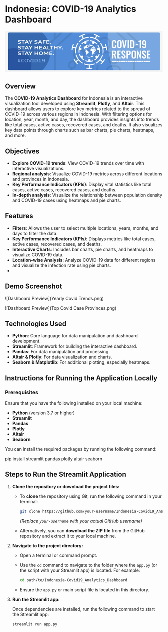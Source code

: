   # Indonesia: COVID-19 Analytics Dashboard
![Alt Text](Covid.png)

## Overview
The **COVID-19 Analytics Dashboard** for Indonesia is an interactive visualization tool developed using **Streamlit**, **Plotly**, and **Altair**. This dashboard allows users to explore key metrics related to the spread of COVID-19 across various regions in Indonesia. With filtering options for location, year, month, and day, the dashboard provides insights into trends like total cases, active cases, recovered cases, and deaths. It also visualizes key data points through charts such as bar charts, pie charts, heatmaps, and more.

## Objectives
- **Explore COVID-19 trends**: View COVID-19 trends over time with interactive visualizations.
- **Regional analysis**: Visualize COVID-19 metrics across different locations and provinces in Indonesia.
- **Key Performance Indicators (KPIs)**: Display vital statistics like total cases, active cases, recovered cases, and deaths.
- **In-depth analysis**: Visualize the relationship between population density and COVID-19 cases using heatmaps and pie charts.

## Features
- **Filters**: Allows the user to select multiple locations, years, months, and days to filter the data.
- **Key Performance Indicators (KPIs)**: Displays metrics like total cases, active cases, recovered cases, and deaths.
- **Interactive Charts**: Includes bar charts, pie charts, and heatmaps to visualize COVID-19 data.
- **Location-wise Analysis**: Analyze COVID-19 data for different regions and visualize the infection rate using pie charts.
- 
## Demo Screenshot

![Dashboard Preview](Yearly Covid Trends.png)  

![Dashboard Preview](Top Covid Case Provinces.png)  
## Technologies Used

- **Python**: Core language for data manipulation and dashboard development.
- **Streamlit**: Framework for building the interactive dashboard.
- **Pandas**: For data manipulation and processing.
- **Altair & Plotly**: For data visualization and charts.
- **Seaborn & Matplotlib**: For additional plotting, especially heatmaps.

## Instructions for Running the Application Locally

### Prerequisites
Ensure that you have the following installed on your local machine:
- **Python** (version 3.7 or higher)
- **Streamlit**
- **Pandas**
- **Plotly**
- **Altair**
- **Seaborn**

You can install the required packages by running the following command:

pip install streamlit pandas plotly altair seaborn


## Steps to Run the Streamlit Application

1. **Clone the repository or download the project files:**

   - To **clone** the repository using Git, run the following command in your terminal:
     ```bash
     git clone https://github.com/your-username/Indonesia-Covid19_Analytics_Dashboard.git
     ```
     *(Replace `your-username` with your actual GitHub username)*

   - Alternatively, you can **download the ZIP file** from the GitHub repository and extract it to your local machine.

2. **Navigate to the project directory:**

   - Open a terminal or command prompt.
   - Use the `cd` command to navigate to the folder where the `app.py` (or the script with your Streamlit app) is located. For example:
     ```bash
     cd path/to/Indonesia-Covid19_Analytics_Dashboard
     ```

   - Ensure the `app.py` or main script file is located in this directory.

4. **Run the Streamlit app:**

   Once dependencies are installed, run the following command to start the Streamlit app:
   ```bash
   streamlit run app.py



